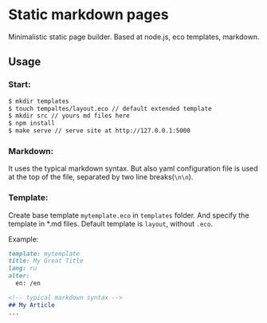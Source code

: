 Static markdown pages
=====================

Minimalistic static page builder. Based at node.js, eco templates, markdown.

## Usage

### Start:

```bash
$ mkdir templates
$ touch tempaltes/layout.eco // default extended template
$ mkdir src // yours md files here
$ npm install
$ make serve // serve site at http://127.0.0.1:5000
```

### Markdown:

It uses the typical markdown syntax. But also yaml configuration file is used at the top of the file, separated by two line breaks(``\n\n``).

### Template:

Create base template ``mytemplate.eco`` in ``templates`` folder. And specify the template in *.md files. Default template is ``layout``, without ``.eco``.

Example:

```markdown
template: mytemplate
title: My Great Title
lang: ru
alter:
  en: /en

<!-- typical markdown syntax -->
## My Article
...
```






